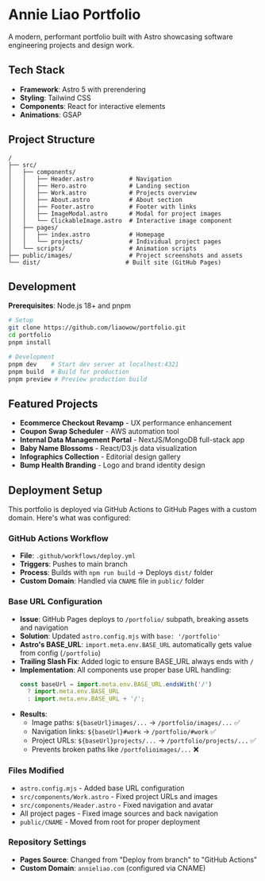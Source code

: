 # Annie Liao Portfolio

A modern, performant portfolio built with Astro showcasing software engineering projects and design work.

## Tech Stack

- **Framework**: Astro 5 with prerendering
- **Styling**: Tailwind CSS
- **Components**: React for interactive elements
- **Animations**: GSAP

## Project Structure

```
/
├── src/
│   ├── components/
│   │   ├── Header.astro          # Navigation
│   │   ├── Hero.astro            # Landing section
│   │   ├── Work.astro            # Projects overview
│   │   ├── About.astro           # About section
│   │   ├── Footer.astro          # Footer with links
│   │   ├── ImageModal.astro      # Modal for project images
│   │   └── ClickableImage.astro  # Interactive image component
│   ├── pages/
│   │   ├── index.astro           # Homepage
│   │   └── projects/             # Individual project pages
│   └── scripts/                  # Animation scripts
├── public/images/                # Project screenshots and assets
└── dist/                        # Built site (GitHub Pages)
```

## Development

**Prerequisites**: Node.js 18+ and pnpm

```bash
# Setup
git clone https://github.com/liaowow/portfolio.git
cd portfolio
pnpm install

# Development
pnpm dev    # Start dev server at localhost:4321
pnpm build  # Build for production
pnpm preview # Preview production build
```

## Featured Projects

- **Ecommerce Checkout Revamp** - UX performance enhancement
- **Coupon Swap Scheduler** - AWS automation tool
- **Internal Data Management Portal** - NextJS/MongoDB full-stack app
- **Baby Name Blossoms** - React/D3.js data visualization
- **Infographics Collection** - Editorial design gallery
- **Bump Health Branding** - Logo and brand identity design

## Deployment Setup

This portfolio is deployed via GitHub Actions to GitHub Pages with a custom domain. Here's what was configured:

### GitHub Actions Workflow
- **File**: `.github/workflows/deploy.yml`
- **Triggers**: Pushes to main branch
- **Process**: Builds with `npm run build` → Deploys `dist/` folder
- **Custom Domain**: Handled via `CNAME` file in `public/` folder

### Base URL Configuration
- **Issue**: GitHub Pages deploys to `/portfolio/` subpath, breaking assets and navigation
- **Solution**: Updated `astro.config.mjs` with `base: '/portfolio'`
- **Astro's BASE_URL**: `import.meta.env.BASE_URL` automatically gets value from config (`/portfolio`)
- **Trailing Slash Fix**: Added logic to ensure BASE_URL always ends with `/`
- **Implementation**: All components use proper base URL handling:
  ```javascript
  const baseUrl = import.meta.env.BASE_URL.endsWith('/') 
    ? import.meta.env.BASE_URL 
    : import.meta.env.BASE_URL + '/';
  ```
- **Results**:
  - Image paths: `${baseUrl}images/...` → `/portfolio/images/...` ✅
  - Navigation links: `${baseUrl}#work` → `/portfolio/#work` ✅  
  - Project URLs: `${baseUrl}projects/...` → `/portfolio/projects/...` ✅
  - Prevents broken paths like `/portfolioimages/...` ❌

### Files Modified
- `astro.config.mjs` - Added base URL configuration
- `src/components/Work.astro` - Fixed project URLs and images
- `src/components/Header.astro` - Fixed navigation and avatar
- All project pages - Fixed image sources and back navigation
- `public/CNAME` - Moved from root for proper deployment

### Repository Settings
- **Pages Source**: Changed from "Deploy from branch" to "GitHub Actions"
- **Custom Domain**: `annieliao.com` (configured via CNAME)

